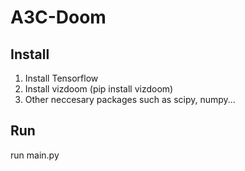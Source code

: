 # A3C-Doom

## Install

1. Install Tensorflow
2. Install vizdoom (pip install vizdoom)
3. Other neccesary packages such as scipy, numpy...

## Run
run main.py
